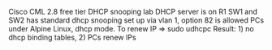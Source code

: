 Cisco CML 2.8 free tier
DHCP snooping lab 
DHCP server is on R1
SW1 and SW2 has standard dhcp snooping set up via vlan 1, option 82 is allowed
PCs under Alpine Linux, dhcp mode. To renew IP => sudo udhcpc
Result: 1) no dhcp binding tables, 2) PCs renew IPs
